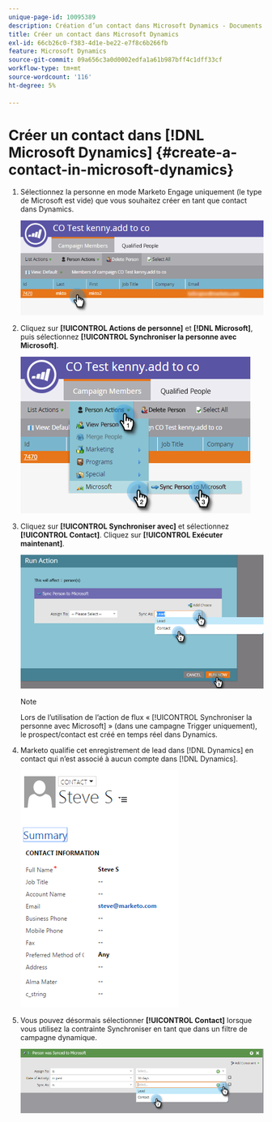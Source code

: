 ```yaml
---
unique-page-id: 10095389
description: Création d’un contact dans Microsoft Dynamics - Documents Marketo - Documentation du produit
title: Créer un contact dans Microsoft Dynamics
exl-id: 66cb26c0-f383-4d1e-be22-e7f8c6b266fb
feature: Microsoft Dynamics
source-git-commit: 09a656c3a0d0002edfa1a61b987bff4c1dff33cf
workflow-type: tm+mt
source-wordcount: '116'
ht-degree: 5%

---
```


# Créer un contact dans [!DNL Microsoft Dynamics] {#create-a-contact-in-microsoft-dynamics}

1. Sélectionnez la personne en mode Marketo Engage uniquement (le type de Microsoft est vide) que vous souhaitez créer en tant que contact dans Dynamics.

   ![](assets/one.png)

1. Cliquez sur **[!UICONTROL Actions de personne]** et **[!DNL Microsoft]**, puis sélectionnez **[!UICONTROL Synchroniser la personne avec Microsoft]**.

   ![](assets/two.png)

1. Cliquez sur **[!UICONTROL Synchroniser avec]** et sélectionnez **[!UICONTROL Contact]**. Cliquez sur **[!UICONTROL Exécuter maintenant]**.

   ![](assets/three.png)

   >[!NOTE]
   >
   >Lors de l’utilisation de l’action de flux « [!UICONTROL Synchroniser la personne avec Microsoft] » (dans une campagne Trigger uniquement), le prospect/contact est créé en temps réel dans Dynamics.

1. Marketo qualifie cet enregistrement de lead dans [!DNL Dynamics] en contact qui n’est associé à aucun compte dans [!DNL Dynamics].

   ![](assets/image2015-10-23-9-3a43-3a33.png)

1. Vous pouvez désormais sélectionner **[!UICONTROL Contact]** lorsque vous utilisez la contrainte Synchroniser en tant que dans un filtre de campagne dynamique.

   ![](assets/five.png)
